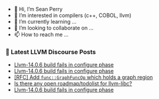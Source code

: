 - 👋 Hi, I’m Sean Perry
- 👀 I’m interested in compilers (c++, COBOL, llvm)
- 🌱 I’m currently learning ...
- 💞️ I’m looking to collaborate on ...
- 📫 How to reach me ...

<!---
s66perry/s66perry is a ✨ special ✨ repository because its `README.md` (this file) appears on your GitHub profile.
You can click the Preview link to take a look at your changes.
--->
### 📕 Latest LLVM Discourse Posts

<!-- DISCOURSE-LLVM:START -->
- [Llvm-14.0.6 build fails in configure phase](https://discourse.llvm.org/t/llvm-14-0-6-build-fails-in-configure-phase/65191?page=2#post_24)
- [Llvm-14.0.6 build fails in configure phase](https://discourse.llvm.org/t/llvm-14-0-6-build-fails-in-configure-phase/65191?page=2#post_23)
- [[RFC] Add `func::GraphFuncOp` which holds a graph region](https://discourse.llvm.org/t/rfc-add-func-graphfuncop-which-holds-a-graph-region/65217#post_7)
- [Is there any open roadmap/todolist for llvm-libc?](https://discourse.llvm.org/t/is-there-any-open-roadmap-todolist-for-llvm-libc/65258#post_4)
- [Llvm-14.0.6 build fails in configure phase](https://discourse.llvm.org/t/llvm-14-0-6-build-fails-in-configure-phase/65191?page=2#post_22)
<!-- DISCOURSE-LLVM:END -->

